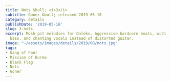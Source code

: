 ```yaml
---
title: Nots &bull; <i>3</i>
subtitle: Goner &bull; released 2019-05-10
category: details
publishDate: '2019-05-16'
slug: 3-nots
excerpt: Mosh pit melodies for Daleks. Aggressive hardcore beats, with theremin, snarky
  bass, and chanting vocals instead of distorted guitar.
image: "~/assets/images/details/2019/08/nots.jpg"
tags:
- Gang of Four
- Mission of Burma
- Black Flag
- Nots
- Goner
---
```


